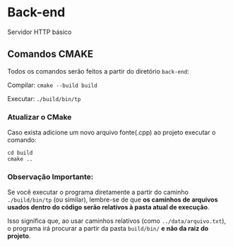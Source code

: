 # Back-end

Servidor HTTP básico

## Comandos CMAKE

Todos os comandos serão feitos a partir do diretório `back-end`:


Compilar: `cmake --build build`


Executar: `./build/bin/tp`


### Atualizar o CMake

Caso exista adicione um novo arquivo fonte(.cpp) ao projeto executar o comando:

```
cd build
cmake ..
```

### Observação Importante: 
Se você executar o programa diretamente a partir do caminho `./build/bin/tp` (ou similar), lembre-se de que **os caminhos de arquivos usados dentro do código serão relativos à pasta atual de execução**.  

Isso significa que, ao usar caminhos relativos (como `../data/arquivo.txt`), o programa irá procurar a partir da pasta `build/bin/`  **e não da raiz do projeto**.
